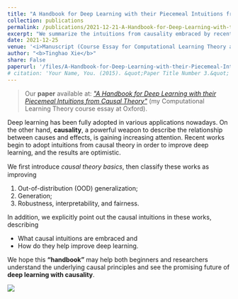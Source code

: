 ```yaml
---
title: "A Handbook for Deep Learning with their Piecemeal Intuitions from Causal Theory"
collection: publications
permalink: /publications/2021-12-21-A-Handbook-for-Deep-Learning-with-their-Piecemeal-Intuitions-from-Causal-Theory.html
excerpt: "We summarize the intuitions from causality embraced by recent deep learning works.<br/><img style='padding-top: 10px; width: 100%' src='/images/ML-and-causality.png'>"
date: 2021-12-25
venue: '<i>Manuscript (Course Essay for Computational Learning Theory at the University of Oxford), 2022</i>'
author: "<b>Tinghao Xie</b>"
share: False
paperurl: '/files/A-Handbook-for-Deep-Learning-with-their-Piecemeal-Intuitions-from-Causal-Theory.pdf'
# citation: 'Your Name, You. (2015). &quot;Paper Title Number 3.&quot; <i>Journal 1</i>. 1(3).'
---
```


> Our **paper** available at: *["A Handbook for Deep Learning with their Piecemeal Intuitions from Causal Theory"](/files/A-Handbook-for-Deep-Learning-with-their-Piecemeal-Intuitions-from-Causal-Theory.pdf)* (my Computational Learning Theory course essay at Oxford).

Deep learning has been fully adopted in various applications nowadays. On the other hand, **causality**, a powerful weapon to describe the relationship between causes and effects, is gaining increasing attention. Recent works begin to adopt intuitions from causal theory in order to improve deep learning, and the results are optimistic.

We ﬁrst introduce *causal theory basics*, then classify these works as improving

1. Out-of-distribution (OOD) generalization;
2. Generation;
3. Robustness, interpretability, and fairness.

In addition, we explicitly point out the causal intuitions in these works, describing

- What causal intuitions are embraced and
- How do they help improve deep learning.

We hope this **“handbook”** may help both beginners and researchers understand the underlying causal principles and see the promising future of **deep learning with causality**.

![](/images/ML-and-causality.png)
